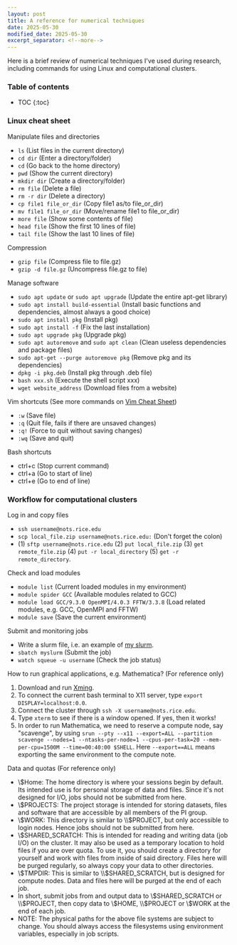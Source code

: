 ```yaml
---
layout: post
title: A reference for numerical techniques
date: 2025-05-30
modified_date: 2025-05-30
excerpt_separator: <!--more-->
---
```



Here is a brief review of numerical techniques I've used during research, including commands for using Linux and computational clusters.
<!--more-->

### Table of contents

* TOC 
{:toc}


### Linux cheat sheet
Manipulate files and directories
- `ls` (List files in the current directory)
- `cd dir` (Enter a directory/folder)
- `cd` (Go back to the home directory)
- `pwd` (Show the current directory)
- `mkdir dir` (Create a directory/folder)
- `rm file` (Delete a file)
- `rm -r dir` (Delete a directory)
- `cp file1 file_or_dir` (Copy file1 as/to file_or_dir)
- `mv file1 file_or_dir` (Move/rename file1 to file_or_dir)
- `more file` (Show some contents of file)
- `head file` (Show the first 10 lines of file)
- `tail file` (Show the last 10 lines of file)

Compression
- `gzip file` (Compress file to file.gz)
- `gzip -d file.gz` (Uncompress file.gz to file)

Manage software
- `sudo apt update` or `sudo apt upgrade` (Update the entire apt-get library)
- `sudo apt install build-essential` (Install basic functions and dependencies, almost always a good choice)
- `sudo apt install pkg` (Install pkg)
- `sudo apt install -f` (Fix the last installation)
- `sudo apt upgrade pkg` (Upgrade pkg)
- `sudo apt autoremove` and `sudo apt clean` (Clean useless dependencies and package files)
- `sudo apt-get --purge autoremove pkg` (Remove pkg and its dependencies)
- `dpkg -i pkg.deb` (Install pkg through .deb file)
- `bash xxx.sh` (Execute the shell script xxx)
- `wget website_address` (Download files from a website)

Vim shortcuts (See more commands on [Vim Cheat Sheet](https://vim.rtorr.com/))
- `:w` (Save file)
- `:q` (Quit file, fails if there are unsaved changes)
- `:q!` (Force to quit without saving changes)
- `:wq` (Save and quit)

Bash shortcuts
- ctrl+c (Stop current command)
- ctrl+a (Go to start of line)
- ctrl+e (Go to end of line)


### Workflow for computational clusters
Log in and copy files
- `ssh username@nots.rice.edu`
- `scp local_file.zip username@nots.rice.edu:` (Don't forget the colon)
- (1) `sftp username@nots.rice.edu` (2) `put local_file.zip` (3) `get remote_file.zip` (4) `put -r local_directory` (5) `get -r remote_directory`.

Check and load modules
- `module list` (Current loaded modules in my environment)
- `module spider GCC` (Available modules related to GCC)
- `module load GCC/9.3.0 OpenMPI/4.0.3 FFTW/3.3.8` (Load related modules, e.g. GCC, OpenMPI and FFTW)
- `module save` (Save the current environment)

Submit and monitoring jobs
- Write a slurm file, i.e. an example of [my slurm](/blog/2025-05-30/myslurm).
- `sbatch myslurm` (Submit the job)
- `watch squeue -u username` (Check the job status)

How to run graphical applications, e.g. Mathematica? (For reference only)
1. Download and run [Xming](https://sourceforge.net/projects/xming/files/Xming/6.9.0.31/Xming-6-9-0-31-setup.exe/download).
2. To connect the current bash terminal to X11 server, type `export DISPLAY=localhost:0.0`.
3. Connect the cluster through `ssh -X username@nots.rice.edu`.
4. Type `xterm` to see if there is a window opened. If yes, then it works!
5. In order to run Mathematica, we need to reserve a compute node, say "scavenge", by using `srun --pty --x11 --export=ALL --partition scavenge --nodes=1 --ntasks-per-node=1 --cpus-per-task=20 --mem-per-cpu=1500M --time=00:40:00 $SHELL`. Here `--export==ALL` means exporting the same environment to the compute note.

Data and quotas (For reference only)
- \\$Home: The home directory is where your sessions begin by default. Its intended use is for personal storage of data and files. Since it's not designed for I/O, jobs should not be submitted from here.
- \\$PROJECTS: The project storage is intended for storing datasets, files and software that are accessible by all members of the PI group.
- \\$WORK: This directory is similar to \\$PROJECT, but only accessible to login nodes. Hence jobs should not be submitted from here.
- \\$SHARED_SCRATCH: This is intended for reading and writing data (job I/O) on the cluster. It may also be used as a temporary location to hold files if you are over quota. To use it, you should create a directory for yourself and work with files from inside of said directory. Files here will be purged regularly, so always copy your data to other directories.
- \\$TMPDIR: This is similar to \\$SHARED_SCRATCH, but is designed for compute nodes. Data and files here will be purged at the end of each job.
- In short, submit jobs from and output data to \\$SHARED_SCRATCH or \\$PROJECT, then copy data to \\$HOME, \\$PROJECT or \\$WORK at the end of each job. 
- NOTE: The physical paths for the above file systems are subject to change. You should always access the filesystems using environment variables, especially in job scripts.